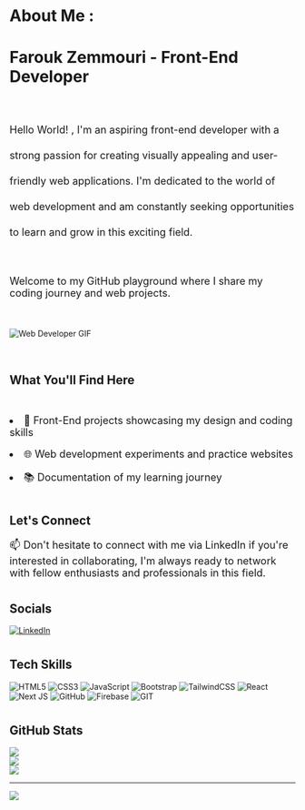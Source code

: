 # About Me :
# <h1>Farouk Zemmouri - Front-End Developer</h1>
<br><p style= "font-size: 18px; line-height: 45px;">Hello World! , I'm an aspiring front-end developer with a strong passion for creating visually appealing and user-friendly web applications. I'm dedicated to the world of web development and am constantly seeking opportunities to learn and grow in this exciting field.</p>
<br><p style= "font-size: 18px;">Welcome to my GitHub playground where I share my coding journey and web projects.</p><br>
<br>![Web Developer GIF](https://wallpaperaccess.com/full/4910984.gif)<br>

<br><h2>What You'll Find Here</h2><br>
<li style= "font-size: 18px;">🎨 Front-End projects showcasing my design and coding skills</li><br>
<li style= "font-size: 18px;">🌐 Web development experiments and practice websites</li><br>
<li style= "font-size: 18px;">📚 Documentation of my learning journey</li><br>
<h2>Let's Connect</h2>
<p style= "font-size: 18px;">📫 Don't hesitate to connect with me via LinkedIn if you're interested in collaborating, I'm always ready to network with fellow enthusiasts and professionals in this field.</p>

# <h2>Socials</h2>
[![LinkedIn](https://img.shields.io/badge/LinkedIn-%230077B5.svg?logo=linkedin&logoColor=white)](https://linkedin.com/in/faroukisme) 

# <h2>Tech Skills</h2>

![HTML5](https://img.shields.io/badge/html5-%23E34F26.svg?style=for-the-badge&logo=html5&logoColor=white)
 ![CSS3](https://img.shields.io/badge/css3-%231572B6.svg?style=for-the-badge&logo=css3&logoColor=white) 
 ![JavaScript](https://img.shields.io/badge/javascript-%23323330.svg?style=for-the-badge&logo=javascript&logoColor=%23F7DF1E) 
 ![Bootstrap](https://img.shields.io/badge/bootstrap-%23563D7C.svg?style=for-the-badge&logo=bootstrap&logoColor=white) 
 ![TailwindCSS](https://img.shields.io/badge/tailwindcss-%2338B2AC.svg?style=for-the-badge&logo=tailwind-css&logoColor=white) 
 ![React](https://img.shields.io/badge/react-%2320232a.svg?style=for-the-badge&logo=react&logoColor=%2361DAFB) 
 ![Next JS](https://img.shields.io/badge/Next-black?style=for-the-badge&logo=next.js&logoColor=white) 
 ![GitHub](https://img.shields.io/badge/GitHub-%23121011.svg?style=for-the-badge&logo=github&logoColor=white) 
 ![Firebase](https://img.shields.io/badge/firebase-%23039BE5.svg?style=for-the-badge&logo=firebase) 
 ![GIT](https://img.shields.io/badge/Git-fc6d26?style=for-the-badge&logo=git&logoColor=white)
# <h2>GitHub Stats</h2>
![](https://github-readme-stats.vercel.app/api?username=farouk26&theme=nightowl&hide_border=true&include_all_commits=true&count_private=true)<br/>
![](https://github-readme-streak-stats.herokuapp.com/?user=farouk26&theme=nightowl&hide_border=true)<br/>
![](https://github-readme-stats.vercel.app/api/top-langs/?username=farouk26&theme=nightowl&hide_border=true&include_all_commits=true&count_private=true&layout=compact)

---
[![](https://visitcount.itsvg.in/api?id=farouk26&icon=5&color=10)](https://visitcount.itsvg.in)

<!-- Proudly created with GPRM ( https://gprm.itsvg.in ) -->
